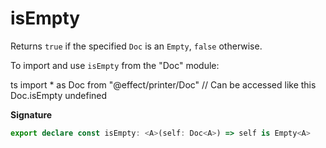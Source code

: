 # isEmpty

Returns `true` if the specified `Doc` is an `Empty`, `false` otherwise.

To import and use `isEmpty` from the "Doc" module:

ts
import \* as Doc from "@effect/printer/Doc"
// Can be accessed like this
Doc.isEmpty
undefined

**Signature**

```ts
export declare const isEmpty: <A>(self: Doc<A>) => self is Empty<A>
```

